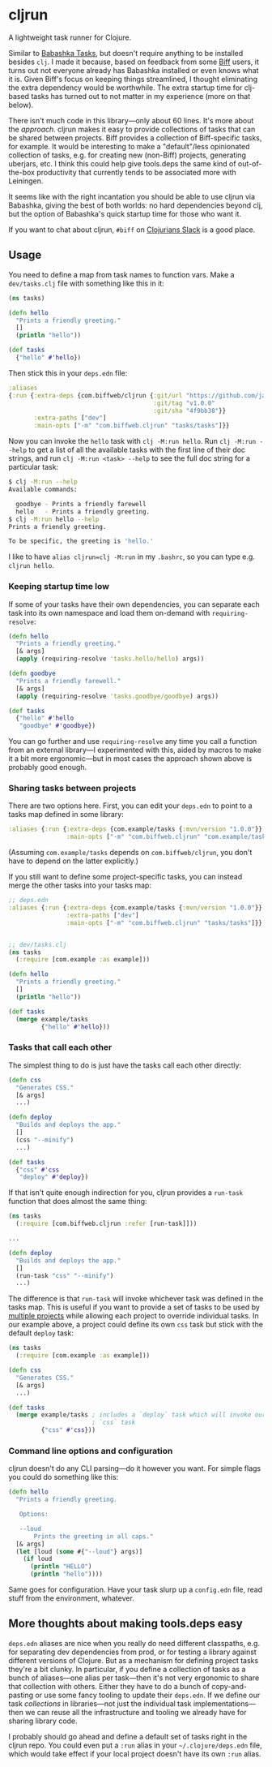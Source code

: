 # cljrun

A lightweight task runner for Clojure.

Similar to [Babashka Tasks](https://book.babashka.org/#tasks), but doesn't require
anything to be installed besides `clj`. I made it because, based on feedback from some
[Biff](https://biffweb.com) users, it turns out not everyone already has Babashka
installed or even knows what it is. Given Biff's focus on keeping things streamlined, I
thought eliminating the extra dependency would be worthwhile. The extra startup time for
clj-based tasks has turned out to not matter in my experience (more on that below).

There isn't much code in this library&mdash;only about 60 lines. It's more about the
*approach*. cljrun makes it easy to provide collections of tasks that can be shared
between projects. Biff provides a collection of Biff-specific tasks, for example. It would
be interesting to make a "default"/less opinionated collection of tasks, e.g. for creating
new (non-Biff) projects, generating uberjars, etc. I think this could help give tools.deps
the same kind of out-of-the-box productivity that currently tends to be associated more
with Leiningen.

It seems like with the right incantation you should be able to use cljrun via Babashka,
giving the best of both worlds: no hard dependencies beyond clj, but the option of
Babashka's quick startup time for those who want it.

If you want to chat about cljrun, `#biff` on [Clojurians Slack](http://clojurians.net) is
a good place.

## Usage

You need to define a map from task names to function vars. Make a `dev/tasks.clj` file
with something like this in it:

```clojure
(ns tasks)

(defn hello
  "Prints a friendly greeting."
  []
  (println "hello"))

(def tasks
  {"hello" #'hello})
```

Then stick this in your `deps.edn` file:

```clojure
:aliases
{:run {:extra-deps {com.biffweb/cljrun {:git/url "https://github.com/jacobobryant/cljrun"
                                        :git/tag "v1.0.0"
                                        :git/sha "4f9bb38"}}
       :extra-paths ["dev"]
       :main-opts ["-m" "com.biffweb.cljrun" "tasks/tasks"]}}
```

Now you can invoke the `hello` task with `clj -M:run hello`. Run `clj -M:run --help` to
get a list of all the available tasks with the first line of their doc strings, and run
`clj -M:run <task> --help` to see the full doc string for a particular task:

```bash
$ clj -M:run --help
Available commands:

  goodbye - Prints a friendly farewell
  hello   - Prints a friendly greeting.
$ clj -M:run hello --help
Prints a friendly greeting.

To be specific, the greeting is 'hello.'
```

I like to have `alias cljrun=clj -M:run` in my `.bashrc`, so you can type e.g. `cljrun
hello`.

### Keeping startup time low

If some of your tasks have their own dependencies, you can separate each task into its own
namespace and load them on-demand with `requiring-resolve`:

```clojure
(defn hello
  "Prints a friendly greeting."
  [& args]
  (apply (requiring-resolve 'tasks.hello/hello) args))

(defn goodbye
  "Prints a friendly farewell."
  [& args]
  (apply (requiring-resolve 'tasks.goodbye/goodbye) args))

(def tasks
  {"hello" #'hello
   "goodbye" #'goodbye})
```

You can go further and use `requiring-resolve` any time you call a function from an
external library&mdash;I experimented with this, aided by macros to make it a bit more
ergonomic&mdash;but in most cases the approach shown above is probably good enough.

### Sharing tasks between projects

There are two options here. First, you can edit your `deps.edn` to point to a tasks map
defined in some library:

```clojure
:aliases {:run {:extra-deps {com.example/tasks {:mvn/version "1.0.0"}}
                :main-opts ["-m" "com.biffweb.cljrun" "com.example/tasks"]}}
```

(Assuming `com.example/tasks` depends on `com.biffweb/cljrun`, you don't have to depend on
the latter explicitly.)

If you still want to define some project-specific tasks, you can instead merge the other
tasks into your tasks map:

```clojure
;; deps.edn
:aliases {:run {:extra-deps {com.example/tasks {:mvn/version "1.0.0"}}
                :extra-paths ["dev"]
                :main-opts ["-m" "com.biffweb.cljrun" "tasks/tasks"]}}


;; dev/tasks.clj
(ns tasks
  (:require [com.example :as example]))

(defn hello
  "Prints a friendly greeting."
  []
  (println "hello"))

(def tasks
  (merge example/tasks
         {"hello" #'hello}))
```

### Tasks that call each other

The simplest thing to do is just have the tasks call each other directly:

```clojure
(defn css
  "Generates CSS."
  [& args]
  ...)

(defn deploy
  "Builds and deploys the app."
  []
  (css "--minify")
  ...)

(def tasks
  {"css" #'css
   "deploy" #'deploy})
```

If that isn't quite enough indirection for you, cljrun provides a `run-task` function that
does almost the same thing:

```clojure
(ns tasks
  (:require [com.biffweb.cljrun :refer [run-task]]))

...

(defn deploy
  "Builds and deploys the app."
  []
  (run-task "css" "--minify")
  ...)
```

The difference is that `run-task` will invoke whichever task was defined in the tasks map.
This is useful if you want to provide a set of tasks to be used by [multiple
projects](#sharing-tasks-between-projects) while allowing each project to override
individual tasks. In our example above, a project could define its own `css` task but
stick with the default `deploy` task:

```clojure
(ns tasks
  (:require [com.example :as example]))

(defn css
  "Generates CSS."
  [& args]
  ...)

(def tasks
  (merge example/tasks ; includes a `deploy` task which will invoke our custom
                       ; `css` task
         {"css" #'css}))
```

### Command line options and configuration

cljrun doesn't do any CLI parsing&mdash;do it however you want. For simple flags you could
do something like this:

```clojure
(defn hello
  "Prints a friendly greeting.

   Options:

   --loud
       Prints the greeting in all caps."
  [& args]
  (let [loud (some #{"--loud"} args)]
    (if loud
      (println "HELLO")
      (println "hello"))))
```

Same goes for configuration. Have your task slurp up a `config.edn` file, read stuff from
the environment, whatever.

## More thoughts about making tools.deps easy

`deps.edn` aliases are nice when you really do need different classpaths, e.g. for
separating dev dependencies from prod, or for testing a library against different versions
of Clojure. But as a mechanism for defining project tasks they're a bit clunky. In
particular, if you define a collection of tasks as a bunch of aliases&mdash;one alias per
task&mdash;then it's not very ergonomic to share that collection with others. Either they have
to do a bunch of copy-and-pasting or use some fancy tooling to update their `deps.edn`. If
we define our task *collections* in libraries&mdash;not just the individual task
implementations&mdash;then we can reuse all the infrastructure and tooling we already have for
sharing library code.

I probably should go ahead and define a default set of tasks right in the cljrun repo. You
could even put a `:run` alias in your `~/.clojure/deps.edn` file, which would take effect
if your local project doesn't have its own `:run` alias.
